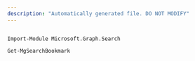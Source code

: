```yaml
---
description: "Automatically generated file. DO NOT MODIFY"
---
```


```powershellv1

Import-Module Microsoft.Graph.Search

Get-MgSearchBookmark

```